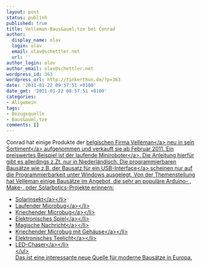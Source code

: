 ```yaml
---
layout: post
status: publish
published: true
title: Velleman-Baus&auml;tze bei Conrad
author:
  display_name: olav
  login: olav
  email: olav@schettler.net
  url: ''
author_login: olav
author_email: olav@schettler.net
wordpress_id: 363
wordpress_url: http://tinkerthon.de/?p=363
date: '2011-01-22 09:57:51 +0100'
date_gmt: '2011-01-22 08:57:51 +0100'
categories:
- Allgemein
tags:
- Bezugsquelle
- Baus&auml;tze
comments: []
---
```

<p>Conrad hat einige Produkte der <a href="http:&#47;&#47;www.vellemanprojects.eu&#47;distributor&#47;contact&#47;">belgischen Firma Velleman<&#47;a> neu in <a title="Liste der Velleman-Produkte bei Conrad" href="http:&#47;&#47;www.conrad.de&#47;ce&#47;de&#47;FastSearch.html?search=velleman">sein Sortiment<&#47;a> aufgenommen und verkauft sie ab Februar 2011. Ein preiswertes Beispiel ist der <a href="http:&#47;&#47;www.conrad.de&#47;ce&#47;de&#47;product&#47;071147&#47;KIT-MICROBUG-COUREUR&#47;2420180">laufende Miniroboter<&#47;a>. Die Anleitung hierf&uuml;r gibt es allerdings z.Zt. nur in Niederl&auml;ndisch. Die programmierbaren Baus&auml;tze wie z.B. der <a href="http:&#47;&#47;www.conrad.de&#47;ce&#47;de&#47;product&#47;191003&#47;USB-EXPERIMENT-INTERFACE-BOARD-BAUSATZ">Bausatz f&uuml;r ein USB-Interface<&#47;a> scheinen nur auf die Programmierbarkeit unter Windows ausgelegt. Von der Themenstellung hat Velleman einige Baus&auml;tze im Angebot, die sehr an popul&auml;re Arduino- , Make-, oder Solarbotics-Projekte erinnern:</p>
<ul>
<li><a href="https:&#47;&#47;www.velleman.eu&#47;distributor&#47;products&#47;view&#47;?id=383920">Solarinsekt<&#47;a><&#47;li>
<li><a href="https:&#47;&#47;www.velleman.eu&#47;distributor&#47;products&#47;view&#47;?id=346299">Laufender Microbug<&#47;a><&#47;li>
<li><a href="https:&#47;&#47;www.velleman.eu&#47;distributor&#47;products&#47;view&#47;?id=346576">Kriechender Microbug<&#47;a><&#47;li>
<li><a href="https:&#47;&#47;www.velleman.eu&#47;distributor&#47;products&#47;view&#47;?id=354186">Elektronisches Spiel<&#47;a><&#47;li>
<li><a href="https:&#47;&#47;www.velleman.eu&#47;distributor&#47;products&#47;view&#47;?id=348565">Magische Nachricht<&#47;a><&#47;li>
<li><a href="https:&#47;&#47;www.velleman.eu&#47;distributor&#47;products&#47;view&#47;?id=351314">Kriechender Microbug mit Geh&auml;use<&#47;a><&#47;li>
<li><a href="https:&#47;&#47;www.velleman.eu&#47;distributor&#47;products&#47;view&#47;?id=361258">Elektronisches Teelicht<&#47;a><&#47;li>
<li><a href="https:&#47;&#47;www.velleman.eu&#47;distributor&#47;products&#47;view&#47;?id=366626">LED-Chaser<&#47;a><&#47;li><br />
<&#47;ul><br />
Das ist eine interessante neue Quelle f&uuml;r moderne Baus&auml;tze in Europa.</p>
